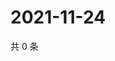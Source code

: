 # 2021-11-24

共 0 条

<!-- BEGIN WEIBO -->
<!-- 最后更新时间 Wed Nov 24 2021 08:38:51 GMT+0800 (China Standard Time) -->

<!-- END WEIBO -->
